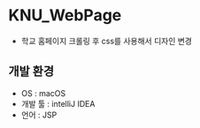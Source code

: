 # KNU_WebPage
* 학교 홈페이지 크롤링 후 css를 사용해서 디자인 변경
## 개발 환경
* OS : macOS
* 개발 툴 : intelliJ IDEA
* 언어 : JSP
